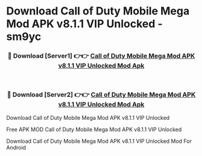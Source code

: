 # Download Call of Duty Mobile Mega Mod APK v8.1.1 VIP Unlocked - sm9yc



<div align="center">
<h3>🔴 Download [Server1] 👉👉 <a href="https://momento.my/?title=Call_of_Duty_Mobile_Mega_Mod_APK_v8.1.1_VIP_Unlocked">Call of Duty Mobile Mega Mod APK v8.1.1 VIP Unlocked Mod Apk</a></h3><br>

<h3>🔴 Download [Server2] 👉👉 <a href="https://momento.my/?title=Call_of_Duty_Mobile_Mega_Mod_APK_v8.1.1_VIP_Unlocked">Call of Duty Mobile Mega Mod APK v8.1.1 VIP Unlocked Mod Apk</a></h3>
</div>



Download Call of Duty Mobile Mega Mod APK v8.1.1 VIP Unlocked 

Free APK MOD Call of Duty Mobile Mega Mod APK v8.1.1 VIP Unlocked 

Download Call of Duty Mobile Mega Mod APK v8.1.1 VIP Unlocked Mod For Android
